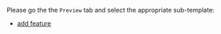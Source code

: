 Please go the the `Preview` tab and select the appropriate sub-template:

* [add feature](?expand=1&template=add_feature.md)
